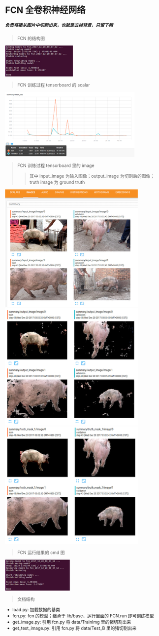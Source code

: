 # FCN 全卷积神经网络

##### 负责将猪从图片中切割出来，也就是去掉背景，只留下猪

> FCN 的结构图

<img src="../tmp/fcn_cmd.png" alt="FCN 的结构图" height="100" width="220">

> FCN 训练过程 tensorboard 的 scalar

<img src="../tmp/fcn_scalar.png" alt="FCN 训练过程 tensorboard 的 scalar" height="210" width="420">

> FCN 训练过程 tensorboard 里的 image
>> 其中 input_image 为输入图像；output_image 为切割后的图像；truth image 为 ground truth

<img src="../tmp/fcn_img_1.png" alt="FCN 训练过程 tensorboard tensorboard 里的 image 1" height="381" width="431">
<img src="../tmp/fcn_img_2.png" alt="FCN 训练过程 tensorboard tensorboard 里的 image 2" height="381" width="431">
<img src="../tmp/fcn_img_3.png" alt="FCN 训练过程 tensorboard tensorboard 里的 image 3" height="381" width="431">

> FCN 运行结果的 cmd 图

<img src="../tmp/fcn_cmd.png" alt="FCN 运行结果的 cmd 图" height="100" width="210">

> 文档结构
- load.py: 加载数据的基类
- fcn.py: fcn 的模型；继承于 lib/base，运行里面的 FCN.run 即可训练模型
- get_image.py: 引用 fcn.py 将 data/TrainImg 里的猪切割出来
- get_test_image.py: 引用 fcn.py 将 data/Test_B 里的猪切割出来

